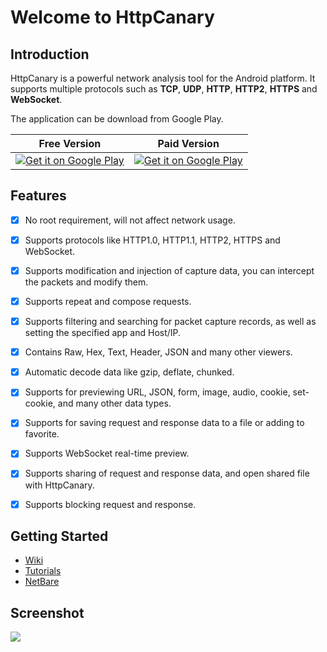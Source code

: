 # Welcome to HttpCanary

## Introduction

HttpCanary is a powerful network analysis tool for the Android platform. It supports multiple protocols such as **TCP**, **UDP**, **HTTP**, **HTTP2**, **HTTPS** and **WebSocket**.


The application can be download from Google Play.


| Free Version |  Paid Version|
| :----------: | :----------: |
|[![Get it on Google Play](https://github.com/MegatronKing/HttpCanary/blob/master/assets/get-it-on-google-play.png)](https://play.google.com/store/apps/details?id=com.guoshi.httpcanary) | [![Get it on Google Play](https://github.com/MegatronKing/HttpCanary/blob/master/assets/get-it-on-google-play.png)](https://play.google.com/store/apps/details?id=com.guoshi.httpcanary.premium) |


## Features
- [x] No root requirement, will not affect network usage.
- [x] Supports protocols like HTTP1.0, HTTP1.1, HTTP2, HTTPS and WebSocket.
- [x] Supports modification and injection of capture data, you can intercept the packets and modify them.
- [x] Supports repeat and compose requests.
- [x] Supports filtering and searching for packet capture records, as well as setting the specified app and Host/IP.
- [x] Contains Raw, Hex, Text, Header, JSON and many other viewers.
- [x] Automatic decode data like gzip, deflate, chunked.
- [x] Supports for previewing URL, JSON, form, image, audio, cookie, set-cookie, and many other data types.
- [x] Supports for saving request and response data to a file or adding to favorite.
- [x] Supports WebSocket real-time preview.
- [x] Supports sharing of request and response data, and open shared file with HttpCanary.
- [x] Supports blocking request and response.


## Getting Started

- [Wiki](https://github.com/MegatronKing/HttpCanary/wiki)
- [Tutorials](https://httpcanary.com/tutorials)
- [NetBare](https://github.com/MegatronKing/NetBare)

## Screenshot

![](https://github.com/MegatronKing/HttpCanary/blob/master/assets/main_screenshot.png)

